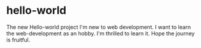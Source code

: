 # hello-world
The new Hello-world project
I'm new to web development. I want to learn the web-development as an hobby.
I'm thrilled to learn it. 
Hope the journey is fruitful.
